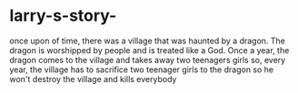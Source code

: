 # larry-s-story-
once upon of time, there was a village that was haunted by a dragon. 
The dragon is worshipped by people and is treated like a God. Once a year, the dragon comes to the village and takes away two teenagers girls 
so, every year, the village has to sacrifice two teenager girls to the dragon so he won't destroy the village and kills everybody 
